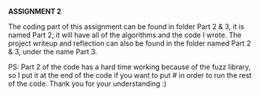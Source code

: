 **ASSIGNMENT 2**

The coding part of this assignment can be found in folder 
Part 2 & 3, it is named Part 2; it will have all of the 
algorithms and the code I wrote. The project writeup and 
reflection can also be found in the folder named Part 2 & 3, 
under the name Part 3.

PS: Part 2 of the code has a hard time working because of the fuzz 
library, so I put it at the end of the code if you want to put #
in order to run the rest of the code. Thank you for your understanding :)
